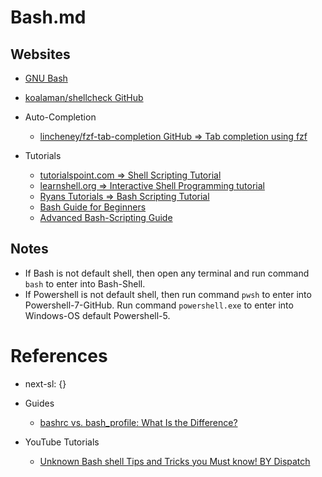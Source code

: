# Bash.md

## Websites

* [GNU Bash](https://www.gnu.org/software/bash/)
* [koalaman/shellcheck GitHub](https://github.com/koalaman/shellcheck)

* Auto-Completion
  * [lincheney/fzf-tab-completion GitHub => Tab completion using fzf](https://github.com/lincheney/fzf-tab-completion)

* Tutorials
  * [tutorialspoint.com => Shell Scripting Tutorial](https://www.tutorialspoint.com/unix/shell_scripting.htm)
  * [learnshell.org => Interactive Shell Programming tutorial](https://www.learnshell.org/)
  * [Ryans Tutorials => Bash Scripting Tutorial](https://ryanstutorials.net/bash-scripting-tutorial/)
  * [Bash Guide for Beginners](https://tldp.org/LDP/Bash-Beginners-Guide/html/)
  * [Advanced Bash-Scripting Guide](https://tldp.org/LDP/abs/html/index.html)

## Notes

* If Bash is not default shell, then open any terminal and run command `bash` to enter into Bash-Shell.
* If Powershell is not default shell, then run command `pwsh` to enter into Powershell-7-GitHub. Run command `powershell.exe` to enter into Windows-OS default Powershell-5.

# References

* next-sl: {}

* Guides
  * [bashrc vs. bash_profile: What Is the Difference?](https://phoenixnap.com/kb/bashrc-vs-bash-profile)

* YouTube Tutorials
  * [Unknown Bash shell Tips and Tricks you Must know! BY Dispatch](https://www.youtube.com/watch?v=c773YRyBprw)
